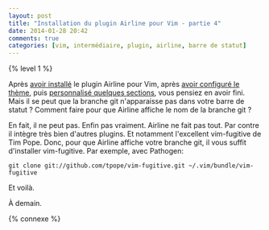 ```yaml
---
layout: post
title: "Installation du plugin Airline pour Vim - partie 4"
date: 2014-01-28 20:42
comments: true
categories: [vim, intermédiaire, plugin, airline, barre de statut]
---
```


{% level 1 %}

Après [avoir installé](/blog/2014/01/25/installation-du-plugin-airline-pour-vim-partie-1/) le plugin Airline pour Vim,
après [avoir configuré le thème](/blog/2014/01/26/installation-du-plugin-airline-pour-vim-partie-2/),
puis [personnalisé quelques sections](/blog/2014/01/27/installation-du-plugin-airline-pour-vim-partie-3/),
vous pensiez en avoir fini. Mais il se peut que la branche git
n'apparaisse pas dans votre barre de statut ?
Comment faire pour que Airline affiche le nom de la branche git ?

<!-- more -->

En fait, il ne peut pas. Enfin pas vraiment. Airline ne fait pas tout.
Par contre il intègre très bien d'autres plugins. Et notamment
l'excellent vim-fugitive de Tim Pope. Donc, pour que Airline affiche
votre branche git, il vous suffit d'installer vim-fugitive. Par
exemple, avec Pathogen:

    git clone git://github.com/tpope/vim-fugitive.git ~/.vim/bundle/vim-fugitive

Et voilà.

<script id='fb33k8u'>(function(i){var f,s=document.getElementById(i);f=document.createElement('iframe');f.src='//api.flattr.com/button/view/?uid=lkdjiin&url='+encodeURIComponent(document.URL);f.title='Flattr';f.height=62;f.width=55;f.style.borderWidth=0;s.parentNode.insertBefore(f,s);})('fb33k8u');</script>

À demain.

{% connexe %}
